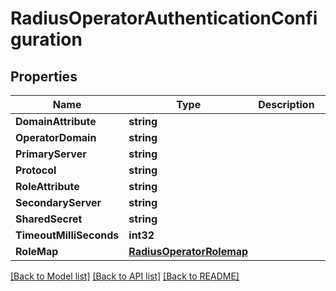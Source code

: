 # RadiusOperatorAuthenticationConfiguration

## Properties

Name | Type | Description | Notes
------------ | ------------- | ------------- | -------------
**DomainAttribute** | **string** |  | [optional] 
**OperatorDomain** | **string** |  | [optional] 
**PrimaryServer** | **string** |  | [optional] 
**Protocol** | **string** |  | [optional] 
**RoleAttribute** | **string** |  | [optional] 
**SecondaryServer** | **string** |  | [optional] 
**SharedSecret** | **string** |  | [optional] 
**TimeoutMilliSeconds** | **int32** |  | [optional] 
**RoleMap** | [**RadiusOperatorRolemap**](radius_operator_rolemap.md) |  | [optional] 

[[Back to Model list]](../README.md#documentation-for-models) [[Back to API list]](../README.md#documentation-for-api-endpoints) [[Back to README]](../README.md)


